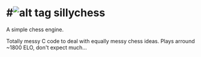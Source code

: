 # #![alt tag](https://raw.githubusercontent.com/alexalkis/sillychess/master/sillychess/src/windows_res/sc.ico) sillychess
A simple chess engine.

Totally messy C code to deal with equally messy chess ideas.
Plays arround ~1800 ELO, don't expect much...

